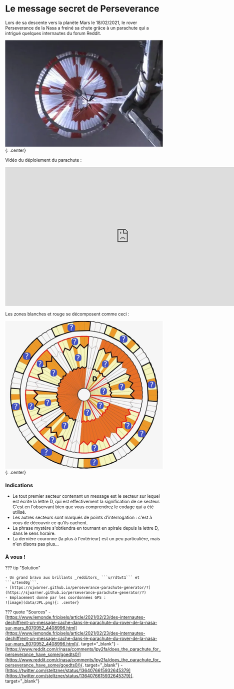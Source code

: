 # Le message secret de Perseverance

Lors de sa descente vers la planète Mars le 18/02/2021, le rover Perseverance de la Nasa a freiné sa chute grâce à un parachute qui a intrigué quelques internautes du forum Reddit.

![](data/mars/real.png){: .center}

Vidéo du déploiement du parachute :

<p align="center">
<iframe width="790" height="444" src="https://www.youtube.com/embed/N3b-1-yrQYw" title="YouTube video player" frameborder="0" allow="accelerometer; autoplay; clipboard-write; encrypted-media; gyroscope; picture-in-picture" allowfullscreen></iframe>
</p>

Les zones blanches et rouge se décomposent comme ceci :

![](data/mars/modele.png){: .center}




### Indications

- Le tout premier secteur contenant un message est le secteur sur lequel est écrite la lettre D, qui est effectivement la signification de ce secteur. C'est en l'observant bien que vous comprendrez le codage qui a été utilisé.
- Les autres secteurs sont marqués de points d'interrogation : c'est à vous de découvrir ce qu'ils cachent.
- La phrase mystère s'obtiendra en tournant en spirale depuis la lettre D, dans le sens horaire.
- La dernière couronne (la plus à l'extérieur) est un peu particulière, mais n'en disons pas plus...

### À vous !


??? tip "Solution"

    - Un grand bravo aux brillants _redditors_ ```u/rdtwt1``` et ```u/tend0g```.
    - [https://sjwarner.github.io/perseverance-parachute-generator/?](https://sjwarner.github.io/perseverance-parachute-generator/?)
    - Emplacement donné par les coordonnées GPS :
    ![image](data/JPL.png){: .center}
    


??? quote "Sources"
    - [https://www.lemonde.fr/pixels/article/2021/02/23/des-internautes-dechiffrent-un-message-cache-dans-le-parachute-du-rover-de-la-nasa-sur-mars_6070952_4408996.html](https://www.lemonde.fr/pixels/article/2021/02/23/des-internautes-dechiffrent-un-message-cache-dans-le-parachute-du-rover-de-la-nasa-sur-mars_6070952_4408996.html){. target="_blank"}
    - [https://www.reddit.com/r/nasa/comments/lpy2fa/does_the_parachute_for_perseverance_have_some/goedts0/](https://www.reddit.com/r/nasa/comments/lpy2fa/does_the_parachute_for_perseverance_have_some/goedts0/){. target="_blank"}
    - [https://twitter.com/steltzner/status/1364076615932645379](https://twitter.com/steltzner/status/1364076615932645379){. target="_blank"}

